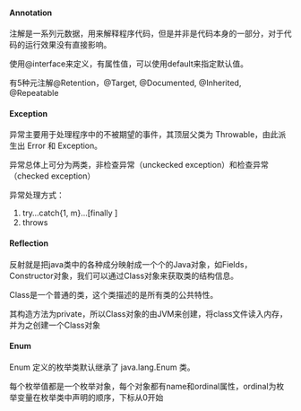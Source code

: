 #### Annotation

注解是一系列元数据，用来解释程序代码，但是并非是代码本身的一部分，对于代码的运行效果没有直接影响。

使用@interface来定义，有属性值，可以使用default来指定默认值。

有5种元注解@Retention，@Target, @Documented, @Inherited, @Repeatable  

#### Exception

异常主要用于处理程序中的不被期望的事件，其顶层父类为 Throwable，由此派生出 Error 和 Exception。

异常总体上可分为两类，非检查异常（unckecked exception）和检查异常（checked exception）

异常处理方式：

1. try…catch{1, m}…[finally ]
2. throws

#### Reflection

反射就是把java类中的各种成分映射成一个个的Java对象，如Fields，Constructor对象，我们可以通过Class对象来获取类的结构信息。

Class是一个普通的类，这个类描述的是所有类的公共特性。

其构造方法为private，所以Class对象的由JVM来创建，将class文件读入内存，并为之创建一个Class对象

#### Enum

Enum 定义的枚举类默认继承了 java.lang.Enum 类。

每个枚举值都是一个枚举对象，每个对象都有name和ordinal属性，ordinal为枚举变量在枚举类中声明的顺序，下标从0开始 